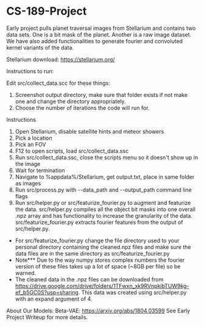 
# CS-189-Project
Early project pulls planet traversal images from Stellarium and contains two data sets. One is a bit mask of the planet. Another is a raw image dataset. We have also added functionalities to generate fourier and convoluted kernel variants of the data.

Stellarium download: https://stellarium.org/

Instructions to run:

Edit src/collect_data.scc for these things:

1. Screenshot output directory, make sure that folder exists if not make one and change the directory appropriately.
2. Choose the number of iterations the code will run for.


Instructions

1. Open Stellarium, disable satellite hints and meteor showers
2. Pick a location
3. Pick an FOV
4. F12 to open scripts, load src/collect_data.ssc
5. Run src/collect_data.ssc, close the scripts menu so it doesn't show up in the image
6. Wait for termination
7. Navigate to %appdata%/Stellarium, get output.txt, place in same folder as images
8. Run src/process.py with --data_path and --output_path command line flags
9. Run src/helper.py or src/featurize_fourier.py to augment and featurize the data. src/helper.py compiles all the object bit masks into one overall .npz array and has functionality to increase the granularity of the data. src/featurize_fourier.py extracts fourier features from the output of src/helper.py.
  - For src/featurize_fourier.py change the file directory used to your personal directory containing the cleaned.npz files and make sure the data files are in the same directory as src/featurize_fourier.py
  - Note*** Due to the way numpy stores complex numbers the fourier version of these files takes up a lot of space (~8GB per file) so be warned.
  - The cleaned data in the .npz files can be downloaded from https://drive.google.com/drive/folders/1TFwxn_xk9RVnpkibTUW9kg-ef_b5GC0S?usp=sharing. This data was created using src/helper.py with an expand argument of 4.



About Our Models:
Beta-VAE: https://arxiv.org/abs/1804.03599
See Early Project Writeup for more details. 
